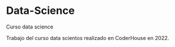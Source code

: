 # Data-Science
Curso data science

Trabajo del curso data scientos realizado en CoderHouse en 2022.
